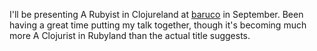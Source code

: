 I'll be presenting A Rubyist in Clojureland at [baruco](http://baruco.org) in
September. Been having a great time putting my talk together, though it's becoming
much more A Clojurist in Rubyland than the actual title suggests.
